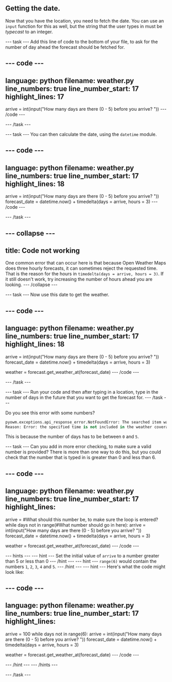 ## Getting the date.

Now that you have the location, you need to fetch the date. You can use an `input` function for this as well, but the string that the user types in must be *typecast* to an integer.

--- task ---
Add this line of code to the bottom of your file, to ask for the number of day ahead the forecast should be fetched for.

--- code ---
---
language: python
filename: weather.py
line_numbers: true
line_number_start: 17 
highlight_lines: 17
---
arrive = int(input("How many days are there (0 - 5) before you arrive? "))
--- /code ---

--- /task ---

--- task ---
You can then calculate the date, using the `datetime` module.

--- code ---
---
language: python
filename: weather.py
line_numbers: true
line_number_start: 17 
highlight_lines: 18
---
arrive = int(input("How many days are there (0 - 5) before you arrive? "))
forecast_date = datetime.now() + timedelta(days = arrive, hours = 3)
--- /code ---

--- /task ---

--- collapse ---
---
title: Code not working
---
One common error that can occur here is that because Open Weather Maps does three hourly forecasts, it can sometimes reject the requested time. That is the reason for the hours in `timedelta(days = arrive, hours = 3)`. If it still doesn't work, try increasing the number of hours ahead you are looking.
--- /collapse ---


--- task ---
Now use this date to get the weather.

--- code ---
---
language: python
filename: weather.py
line_numbers: true
line_number_start: 17 
highlight_lines: 18
---
arrive = int(input("How many days are there (0 - 5) before you arrive? "))
forecast_date = datetime.now() + timedelta(days = arrive, hours = 3)

weather = forecast.get_weather_at(forecast_date)
--- /code ---

--- /task ---

--- task ---
Run your code and then after typing in a location, type in the number of days in the future that you want to get the forecast for.
--- /task ---

Do you see this error with some numbers?

```python
pyowm.exceptions.api_response_error.NotFoundError: The searched item was not found.
Reason: Error: the specified time is not included in the weather coverage range
```

This is because the number of days has to be between `0` and `5`.

--- task ---
Can you add in more error checking, to make sure a valid number is provided? There is more than one way to do this, but you could check that the number that is typed in is greater than 0 and less than 6.

--- code ---
---
language: python
filename: weather.py
line_numbers: true
line_number_start: 17 
highlight_lines: 
---
arrive = #What should this number be, to make sure the loop is entered?
while days not in range(#What number should go in here):
    arrive = int(input("How many days are there (0 - 5) before you arrive? "))
    forecast_date = datetime.now() + timedelta(days = arrive, hours = 3)

weather = forecast.get_weather_at(forecast_date)
--- /code ---

--- hints --- --- hint ---
Set the initial value of `arrive` to a number greater than 5 or less than 0
--- /hint --- --- hint ---
`range(6)` would contain the numbers `1`, `2`, `3`, `4` and `5`.
--- /hint --- --- hint ---
Here's what the code might look like:

--- code ---
---
language: python
filename: weather.py
line_numbers: true
line_number_start: 17 
highlight_lines:
---
arrive = 100
while days not in range(6):
    arrive = int(input("How many days are there (0 - 5) before you arrive? "))
    forecast_date = datetime.now() + timedelta(days = arrive, hours = 3)

weather = forecast.get_weather_at(forecast_date)
--- /code ---

--- /hint --- --- /hints ---

--- /task ---
